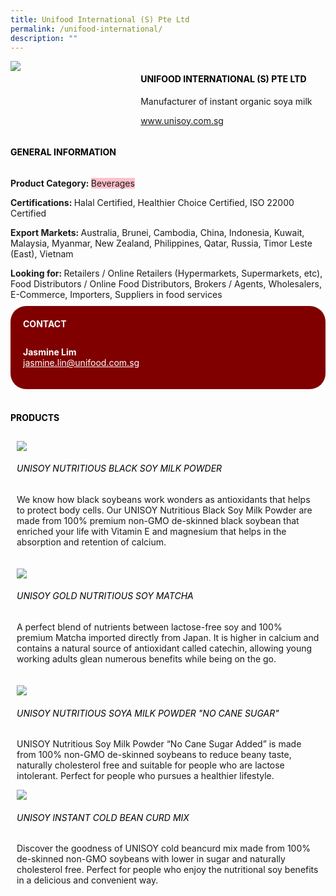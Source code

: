 ```yaml
--- 
title: Unifood International (S) Pte Ltd 
permalink: /unifood-international/ 
description: ""
--- 
```

<div> 
<div class="flex-paragraph"> 
<p style="text-transform: uppercase">
</p>
</div> 
<div class="flex-container" style="display: flex; flex-wrap: wrap;"> 
<div class="card sgds" style="flex: 1 1 40%; display: block;">
<img src="https://drive.google.com/uc?id=1JSxoCPtChE4HqmLLgKeCN_NLPLvGQgme&export=download">
</div> 
<div class="card-sgds" style="flex: 1 1 58%; display: block; margin-left: 3px"> 
<h4 style="text-transform: uppercase; color: black;">
<b>unifood international (S) Pte ltd
</b>
</h4> 
<p>Manufacturer of instant organic soya milk
</p> 
<p>
<a href="https://www.unisoy.com.sg" target="_blank">www.unisoy.com.sg
</a>
</p> 
</div> 
</div> 
<h4 style="text-transform: uppercase; color: black;">
<b>General Information
</b>
</h4> 
<div class="flex-container" style="display: flex; flex-wrap: wrap;"> 
<div class="card sgds" style="flex: 1 1 65%; display: block; align-self: stretch"> 
<div class="flex-paragraph"> 
<p>
<b>Product Category: 
</b>
<span style="background-color: pink; border-radius: 10 px;">Beverages
</span>
</p> 
<p>
<b>Certifications: 
</b>Halal Certified, Healthier Choice Certified, ISO 22000 Certified
</p> 
<p>
<b>Export Markets: 
</b>Australia, Brunei, Cambodia, China, Indonesia, Kuwait, Malaysia, Myanmar, New Zealand, Philippines, Qatar, Russia, Timor Leste (East), Vietnam
</p> 
<p style="margin-bottom: 10px;">
<b>Looking for: 
</b>Retailers / Online Retailers (Hypermarkets, Supermarkets, etc), Food Distributors / Online Food Distributors, Brokers / Agents, Wholesalers, E-Commerce, Importers, Suppliers in food services
</p> 
</div> 
</div> 
<div class="card sgds" style="flex: 1 1 35%; padding: 10px; display: block; background-color: maroon; border-radius: 25px; align-self: center;"> 
<h4 style="color: white; margin-top: 10px; margin-left: 10px;">CONTACT
</h4> 
<div class="flex-paragraph"> 
<p style="padding: 10px; color: white;">
<b>Jasmine Lim
</b>
<br>
<a href="mailto:jasmine.lin@unifood.com.sg" style="color: white;">jasmine.lin@unifood.com.sg
</a>
</p> 
</div> 
</div> 
</div> 
<br> 
<h4 style="text-transform: uppercase; color: black;">
<b>products
</b>
</h4> 
<div style="display: flex; flex-wrap: wrap;"> 
<div class="card sgds" style="flex: 1 1 47%; margin: 10px; display: block;"> 
<div class="flex-image" style="display: block;">
<img src="https://drive.google.com/uc?id=1uPzrwscDpLY5POcMMxZXVyF5kyYEK1uF&export=download">
</div> 
<div class="flex-paragraph"> 
<h6 style="text-transform: uppercase; color: black;">UNISOY Nutritious Black Soy Milk Powder
</h6> 
<p>We know how black soybeans work wonders as antioxidants that helps to protect body cells. Our UNISOY Nutritious Black Soy Milk Powder are made from 100% premium non-GMO de-skinned black soybean that enriched your life with Vitamin E and magnesium that helps in the absorption and retention of calcium. 
</p>
</div> 
</div> 
<div class="card sgds" style="flex: 1 1 47%; margin: 10px; display: block;"> 
<div class="flex-image" style="display: block;">
<img src="https://drive.google.com/uc?id=1B-7r2JN5xgFwa8yLQuzBtPK_i6RIU5Qk&export=download">
</div> 
<div class="flex-paragraph"> 
<h6 style="text-transform: uppercase; color: black;"> UNISOY GOLD Nutritious Soy Matcha
</h6> 
<p>A perfect blend of nutrients between lactose-free soy and 100% premium Matcha imported directly from Japan. It is higher in calcium and contains a natural source of antioxidant called catechin, allowing young working adults glean numerous benefits while being on the go. 
</p>
</div> 
</div> 
</div> 
<div class="card sgds" style="flex: 1 1 47%; margin: 10px; display: block;"> 
<div class="flex-image" style="display: block;">
<img src="https://drive.google.com/uc?id=1c6qJcEKX1l40Gp2d1Lt2Cs56jm6zj6j2&export=download">
</div> 
<div class="flex-paragraph"> 
<h6 style="text-transform: uppercase; color: black;">UNISOY Nutritious Soya Milk Powder "No Cane Sugar"
</h6> 
<p>UNISOY Nutritious Soy Milk Powder “No Cane Sugar Added” is made from 100% non-GMO de-skinned soybeans to reduce beany taste, naturally cholesterol free and suitable for people who are lactose intolerant. Perfect for people who pursues a healthier lifestyle. 
</p>
</div> 
</div> 
<div class="card sgds" style="flex: 1 1 47%; margin: 10px; display: block;"> 
<div class="flex-image" style="display: block;">
<img src="https://drive.google.com/uc?id=1TB7lBtrxc4Cod6dinYaP84OSQKvQr9vX&export=download">
</div> 
<div class="flex-paragraph"> 
<h6 style="text-transform: uppercase; color: black;">UNISOY Instant Cold Bean Curd Mix
</h6> Discover the goodness of UNISOY cold beancurd mix made from 100% de-skinned non-GMO soybeans with lower in sugar and naturally cholesterol free. Perfect for people who enjoy the nutritional soy benefits in a delicious and convenient way. 
<p>
</p>
</div> 
</div>
</div>